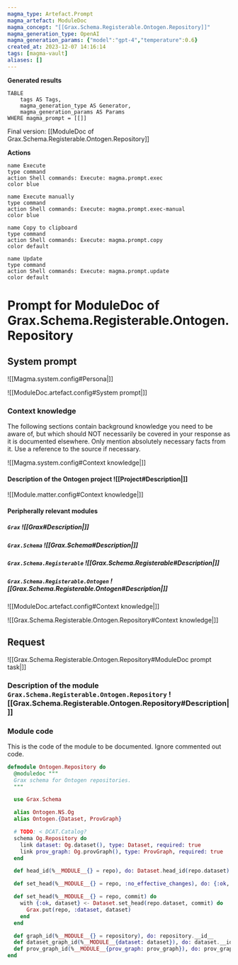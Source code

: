 ```yaml
---
magma_type: Artefact.Prompt
magma_artefact: ModuleDoc
magma_concept: "[[Grax.Schema.Registerable.Ontogen.Repository]]"
magma_generation_type: OpenAI
magma_generation_params: {"model":"gpt-4","temperature":0.6}
created_at: 2023-12-07 14:16:14
tags: [magma-vault]
aliases: []
---
```


**Generated results**

```dataview
TABLE
	tags AS Tags,
	magma_generation_type AS Generator,
	magma_generation_params AS Params
WHERE magma_prompt = [[]]
```

Final version: [[ModuleDoc of Grax.Schema.Registerable.Ontogen.Repository]]

**Actions**

```button
name Execute
type command
action Shell commands: Execute: magma.prompt.exec
color blue
```
```button
name Execute manually
type command
action Shell commands: Execute: magma.prompt.exec-manual
color blue
```
```button
name Copy to clipboard
type command
action Shell commands: Execute: magma.prompt.copy
color default
```
```button
name Update
type command
action Shell commands: Execute: magma.prompt.update
color default
```

# Prompt for ModuleDoc of Grax.Schema.Registerable.Ontogen.Repository

## System prompt

![[Magma.system.config#Persona|]]

![[ModuleDoc.artefact.config#System prompt|]]

### Context knowledge

The following sections contain background knowledge you need to be aware of, but which should NOT necessarily be covered in your response as it is documented elsewhere. Only mention absolutely necessary facts from it. Use a reference to the source if necessary.

![[Magma.system.config#Context knowledge|]]

#### Description of the Ontogen project ![[Project#Description|]]

![[Module.matter.config#Context knowledge|]]

#### Peripherally relevant modules

##### `Grax` ![[Grax#Description|]]

##### `Grax.Schema` ![[Grax.Schema#Description|]]

##### `Grax.Schema.Registerable` ![[Grax.Schema.Registerable#Description|]]

##### `Grax.Schema.Registerable.Ontogen` ![[Grax.Schema.Registerable.Ontogen#Description|]]

![[ModuleDoc.artefact.config#Context knowledge|]]

![[Grax.Schema.Registerable.Ontogen.Repository#Context knowledge|]]


## Request

![[Grax.Schema.Registerable.Ontogen.Repository#ModuleDoc prompt task|]]

### Description of the module `Grax.Schema.Registerable.Ontogen.Repository` ![[Grax.Schema.Registerable.Ontogen.Repository#Description|]]

### Module code

This is the code of the module to be documented. Ignore commented out code.

```elixir
defmodule Ontogen.Repository do
  @moduledoc """
  Grax schema for Ontogen repositories.
  """

  use Grax.Schema

  alias Ontogen.NS.Og
  alias Ontogen.{Dataset, ProvGraph}

  # TODO: < DCAT.Catalog?
  schema Og.Repository do
    link dataset: Og.dataset(), type: Dataset, required: true
    link prov_graph: Og.provGraph(), type: ProvGraph, required: true
  end

  def head_id(%__MODULE__{} = repo), do: Dataset.head_id(repo.dataset)

  def set_head(%__MODULE__{} = repo, :no_effective_changes), do: {:ok, repo}

  def set_head(%__MODULE__{} = repo, commit) do
    with {:ok, dataset} <- Dataset.set_head(repo.dataset, commit) do
      Grax.put(repo, :dataset, dataset)
    end
  end

  def graph_id(%__MODULE__{} = repository), do: repository.__id__
  def dataset_graph_id(%__MODULE__{dataset: dataset}), do: dataset.__id__
  def prov_graph_id(%__MODULE__{prov_graph: prov_graph}), do: prov_graph.__id__
end

```

